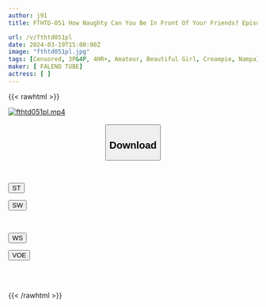 ```yaml
---
author: j91
title: FTHTD-051 How Naughty Can You Be In Front Of Your Friends? Episode6 Feat.FALENOTUBE

url: /v/fthtd051pl
date: 2024-03-19T15:00:00Z
image: "fthtd051pl.jpg"
tags: [Censored, 3P&4P, 4HR+, Amateur, Beautiful Girl, Creampie, Nampa]
maker: [ FALENO TUBE]
actress: [ ]
---
```



{{< rawhtml >}}

<div class="video" data-videoid="vzRKwVPZOZu4y76">
    <a href="javascript:;">
        <img src="/v/fthtd051pl/fthtd051pl.jpg" width="WIDTH" height="HEIGHT" alt="fthtd051pl.mp4" loading="lazy">
    </a>
</div>

<script type="text/javascript" src="https://j91.asia/asset/on-demand-st.js"></script>

<br>
  <link rel="stylesheet" href="https://j91.asia/asset/bs5.css">
  
  <center>
  <button class="btn btn-primary" type="button" data-bs-toggle="collapse" data-bs-target=".multi-collapse" aria-expanded="false" aria-controls="multiCollapseExample1 multiCollapseExample2"><h2>Download</h2></button></center>
</p>
<div class="row">
  <div class="col">
    <div class="collapse multi-collapse" id="multiCollapseExample1">
      <div class="card card-body">
	      	      <br>
<div class="buttons">  
<p><a href="https://streamtape.to/v/vzRKwVPZOZu4y76" target="_blank"><button class="btn-hover color-3"><i class="fa fa-download"></i> ST</button></a></p>
<p><a href="https://asnwish.com/elmck74jmvnv" target="_blank"><button class="btn-hover color-2"><i class="fa fa-download"></i> SW</button></a></p></div>
    </div>
  </div>
</div>
  <div class="col">
    <div class="collapse multi-collapse" id="multiCollapseExample2">
      <div class="card card-body">
	      <br>
<div class="buttons">
<p><a href="https://wolfstream.tv/84ot0076db8v"><button class="btn-hover color-9"><i class="fa fa-download"></i> WS</button></a></p>
<p><a href="javascript:;"><button class="btn-hover color-8"><i class="fa fa-download"></i> VOE</button></a></p></div>
<br><br>
      </div>
    </div>
  </div>
</div>

{{< /rawhtml >}}